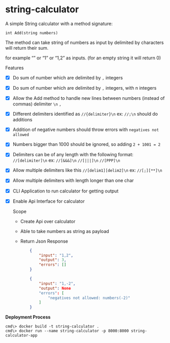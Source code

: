 # string-calculator

A simple String calculator with a method signature:

```
int Add(string numbers)
```

The method can take string of numbers as input by delimited by characters will return their sum. 

for example “” or “1” or “1,2” as inputs.
(for an empty string it will return 0) 


Features

- [x] Do sum of number which are delimited by `,` integers
- [x] Do sum of number which are delimited by `,` integers, with n integers
- [x] Allow the Add method to handle new lines between numbers (instead of commas) delimiter `\n` `,`
- [x] Different delimiters identified as `//{delimiter}\n` ex: `//;\n` should do additions
- [x] Addition of negative numbers should throw errors with `negatives not allowed`
- [x] Numbers bigger than 1000 should be ignored, so adding `2 + 1001 = 2`
- [x] Delimiters can be of any length with the following format: `//[delimiter]\n` ex: `//[&&&]\n` `//[|||]\n` `//[PPP]\n` 
- [x] Allow multiple delimiters like this `//[delim1][delim2]\n` ex: `//[;][**]\n`
- [x] Allow multiple delimiters with length longer than one char
- [x] CLI Application to run calculator for getting output
- [x] Enable Api Interface for calculator
    
    Scope
    
    - Create Api over calculator
    - Able to take numbers as string as payload
    - Return Json Response 
        ```json
            {
                "input": "1,2",
                "output": 3,
                "errors": []
            }
        ```

        ```json
            {
                "input": "1,-2",
                "output": None
                "errors": [
                    "negatives not allowed: numbers(-2)"
                ]
            }
        ```


**Deployment Process**

```
cmd\> docker build -t string-calculator .
cmd\> docker run --name string-calculator -p 8000:8000 string-calculator-app
```